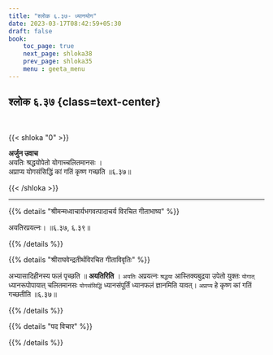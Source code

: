 ```yaml
---
title: "श्लोक ६.३७- ध्यानयोग"
date: 2023-03-17T08:42:59+05:30
draft: false
book:
    toc_page: true
    next_page: shloka38
    prev_page: shloka35
    menu : geeta_menu
---
```




## श्लोक ६.३७ {class=text-center}

<br/>

{{< shloka  "0"  >}}

**अर्जुन उवाच**  
अयतिः श्रद्धयोपेतो योगाच्चलितमानसः ।   
अप्राप्य योगसंसिद्धिं कां गतिं कृष्ण गच्छति ॥६.३७॥

{{< /shloka >}}

---


{{% details "श्रीमन्मध्वाचार्यभगवत्पादाचर्य विरचित  गीताभाष्य" %}}

अयतिरप्रयत्नः।  ॥६.३७, ६.३९॥

{{% /details %}}



{{% details "श्रीराघवेन्द्रतीर्थविरचित गीताविवृतिः" %}}

अभ्यासादिहीनस्य फलं पृच्छति ॥ **अयतिरिति** । `अयतिः` अप्रयत्नः
`श्रद्धया` आस्तिक्यबुद्रया उपेतो युक्तः `योगात्‌` ध्यानरूपोपायात्‌
चलितमानसः `योगसंसिद्धिं` ध्यानसंपूर्तिं ध्यानफलं ज्ञानमिति यावत्‌।
`अप्राप्य` हे कृष्ण कां गतिं गच्छतीति ‌ ॥६.३७॥

{{% /details %}}



{{% details "पद विचार" %}}


{{% /details %}}

